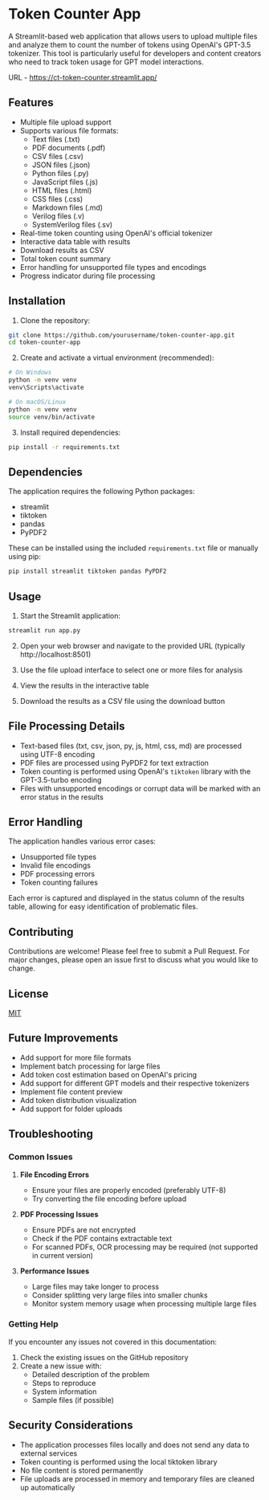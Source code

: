 # Token Counter App

A Streamlit-based web application that allows users to upload multiple files and analyze them to count the number of tokens using OpenAI's GPT-3.5 tokenizer. This tool is particularly useful for developers and content creators who need to track token usage for GPT model interactions.

URL - https://ct-token-counter.streamlit.app/ 

## Features

- Multiple file upload support
- Supports various file formats:
  - Text files (.txt)
  - PDF documents (.pdf)
  - CSV files (.csv)
  - JSON files (.json)
  - Python files (.py)
  - JavaScript files (.js)
  - HTML files (.html)
  - CSS files (.css)
  - Markdown files (.md)
  - Verilog files (.v)
  - SystemVerilog files (.sv)
- Real-time token counting using OpenAI's official tokenizer
- Interactive data table with results
- Download results as CSV
- Total token count summary
- Error handling for unsupported file types and encodings
- Progress indicator during file processing

## Installation

1. Clone the repository:
```bash
git clone https://github.com/yourusername/token-counter-app.git
cd token-counter-app
```

2. Create and activate a virtual environment (recommended):
```bash
# On Windows
python -m venv venv
venv\Scripts\activate

# On macOS/Linux
python -m venv venv
source venv/bin/activate
```

3. Install required dependencies:
```bash
pip install -r requirements.txt
```

## Dependencies

The application requires the following Python packages:
- streamlit
- tiktoken
- pandas
- PyPDF2

These can be installed using the included `requirements.txt` file or manually using pip:
```bash
pip install streamlit tiktoken pandas PyPDF2
```

## Usage

1. Start the Streamlit application:
```bash
streamlit run app.py
```

2. Open your web browser and navigate to the provided URL (typically http://localhost:8501)

3. Use the file upload interface to select one or more files for analysis

4. View the results in the interactive table

5. Download the results as a CSV file using the download button

## File Processing Details

- Text-based files (txt, csv, json, py, js, html, css, md) are processed using UTF-8 encoding
- PDF files are processed using PyPDF2 for text extraction
- Token counting is performed using OpenAI's `tiktoken` library with the GPT-3.5-turbo encoding
- Files with unsupported encodings or corrupt data will be marked with an error status in the results

## Error Handling

The application handles various error cases:
- Unsupported file types
- Invalid file encodings
- PDF processing errors
- Token counting failures

Each error is captured and displayed in the status column of the results table, allowing for easy identification of problematic files.

## Contributing

Contributions are welcome! Please feel free to submit a Pull Request. For major changes, please open an issue first to discuss what you would like to change.

## License

[MIT](https://choosealicense.com/licenses/mit/)

## Future Improvements

- Add support for more file formats
- Implement batch processing for large files
- Add token cost estimation based on OpenAI's pricing
- Add support for different GPT models and their respective tokenizers
- Implement file content preview
- Add token distribution visualization
- Add support for folder uploads

## Troubleshooting

### Common Issues

1. **File Encoding Errors**
   - Ensure your files are properly encoded (preferably UTF-8)
   - Try converting the file encoding before upload

2. **PDF Processing Issues**
   - Ensure PDFs are not encrypted
   - Check if the PDF contains extractable text
   - For scanned PDFs, OCR processing may be required (not supported in current version)

3. **Performance Issues**
   - Large files may take longer to process
   - Consider splitting very large files into smaller chunks
   - Monitor system memory usage when processing multiple large files

### Getting Help

If you encounter any issues not covered in this documentation:
1. Check the existing issues on the GitHub repository
2. Create a new issue with:
   - Detailed description of the problem
   - Steps to reproduce
   - System information
   - Sample files (if possible)

## Security Considerations

- The application processes files locally and does not send any data to external services
- Token counting is performed using the local tiktoken library
- No file content is stored permanently
- File uploads are processed in memory and temporary files are cleaned up automatically